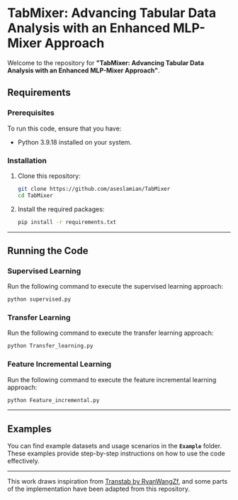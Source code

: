 # TabMixer: Advancing Tabular Data Analysis with an Enhanced MLP-Mixer Approach

Welcome to the repository for **"TabMixer: Advancing Tabular Data Analysis with an Enhanced MLP-Mixer Approach"**.  

## Requirements

### Prerequisites
To run this code, ensure that you have:
- Python 3.9.18 installed on your system.

### Installation
1. Clone this repository:
   ```bash
   git clone https://github.com/aseslamian/TabMixer
   cd TabMixer
   ```
2. Install the required packages:
   ```bash
   pip install -r requirements.txt
   ```

---

## Running the Code

### Supervised Learning
Run the following command to execute the supervised learning approach:
```bash
python supervised.py
```

### Transfer Learning
Run the following command to execute the transfer learning approach:
```bash
python Transfer_learning.py
```

### Feature Incremental Learning
Run the following command to execute the feature incremental learning approach:
```bash
python Feature_incremental.py
```

---

## Examples

You can find example datasets and usage scenarios in the **`Example`** folder. These examples provide step-by-step instructions on how to use the code effectively.

---

This work draws inspiration from [Transtab by RyanWangZf](https://github.com/RyanWangZf/transtab), and some parts of the implementation have been adapted from this repository.

